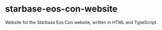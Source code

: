 # starbase-eos-con-website
Website for the Starbase Eos Con website, written in HTML and TypeScript.
